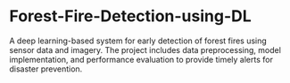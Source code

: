 # Forest-Fire-Detection-using-DL
A deep learning-based system for early detection of forest fires using sensor data and imagery. The project includes data preprocessing, model implementation, and performance evaluation to provide timely alerts for disaster prevention.
